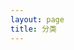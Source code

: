 ```yaml
---
layout: page
title: 分类
---
```

<!-- <div class="tag_posts">
{% for tag in site.categories %} 
	<a name="{{ tag[0] }}"  id = "{{ tag[0] }}"></a>
    <h3>{{ tag[0] }}({{ tag[1].size }})</h3>
	<ul>
	{% for post in tag[1] %}
		<li><span>{{ post.date | date:"%Y-%m-%d" }}</span> &raquo; <a href="{{ post.url }}">{{ post.title }}</a></li>
	{% endfor %}
	</ul>
{% endfor %}
</div> -->
